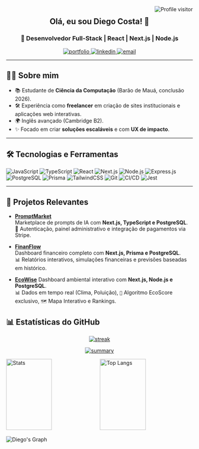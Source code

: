 <a href="https://komarev.com/ghpvc/?username=diegocp05">
  <img align="right" src="https://komarev.com/ghpvc/?username=diegocp05&label=Visitors&color=0e75b6&style=flat" alt="Profile visitor" />
</a>

<h2 align="center">
  Olá, eu sou Diego Costa! 👋
</h2>

<h3 align="center">
  🚀 Desenvolvedor Full-Stack | React | Next.js | Node.js
</h3>

<p align="center">
  <a href="https://portfolio-diegocp.vercel.app" target="_blank">
    <img src="https://img.shields.io/badge/Portfólio-000000?style=for-the-badge&logo=vercel&logoColor=white" alt="portfolio"/>
  </a>
  <a href="https://www.linkedin.com/in/diego-costa-6a6920212/" target="_blank">
    <img src="https://img.shields.io/badge/LinkedIn-0077B5?style=for-the-badge&logo=linkedin&logoColor=white" alt="linkedin"/>
  </a>
  <a href="mailto:diegocostapires05@gmail.com" target="_blank">
    <img src="https://img.shields.io/badge/Email-D14836?style=for-the-badge&logo=gmail&logoColor=white" alt="email"/>
  </a>
</p>

---

## 👨‍💻 Sobre mim

- 📚 Estudante de **Ciência da Computação** (Barão de Mauá, conclusão 2026).
- 🛠️ Experiência como **freelancer** em criação de sites institucionais e aplicações web interativas.
- 🌍 Inglês avançado (Cambridge B2).
- ✨ Focado em criar **soluções escaláveis** e com **UX de impacto**.

---

## 🛠️ Tecnologias e Ferramentas

![JavaScript](https://img.shields.io/badge/JavaScript-F7DF1E?style=for-the-badge&logo=javascript&logoColor=black)
![TypeScript](https://img.shields.io/badge/TypeScript-3178C6?style=for-the-badge&logo=typescript&logoColor=white)
![React](https://img.shields.io/badge/React-61DAFB?style=for-the-badge&logo=react&logoColor=black)
![Next.js](https://img.shields.io/badge/Next.js-000000?style=for-the-badge&logo=nextdotjs&logoColor=white)
![Node.js](https://img.shields.io/badge/Node.js-43853D?style=for-the-badge&logo=node.js&logoColor=white)
![Express.js](https://img.shields.io/badge/Express.js-000000?style=for-the-badge&logo=express&logoColor=white)
![PostgreSQL](https://img.shields.io/badge/PostgreSQL-316192?style=for-the-badge&logo=postgresql&logoColor=white)
![Prisma](https://img.shields.io/badge/Prisma-2D3748?style=for-the-badge&logo=prisma&logoColor=white)
![TailwindCSS](https://img.shields.io/badge/TailwindCSS-38B2AC?style=for-the-badge&logo=tailwindcss&logoColor=white)
![Git](https://img.shields.io/badge/Git-F05032?style=for-the-badge&logo=git&logoColor=white)
![CI/CD](https://img.shields.io/badge/CI%2FCD-2088FF?style=for-the-badge&logo=github-actions&logoColor=white)
![Jest](https://img.shields.io/badge/Jest-C21325?style=for-the-badge&logo=jest&logoColor=white)

---

## 🚀 Projetos Relevantes

- **[PromptMarket](https://github.com/diegocp05/prompt-marketplace)**  
  Marketplace de prompts de IA com **Next.js, TypeScript e PostgreSQL**.  
  🔑 Autenticação, painel administrativo e integração de pagamentos via Stripe.

- **[FinanFlow](https://github.com/diegocp05/finanFlow)**  
  Dashboard financeiro completo com **Next.js, Prisma e PostgreSQL**.  
  📊 Relatórios interativos, simulações financeiras e previsões baseadas em histórico.

- **[EcoWise]([https://github.com/diegocp05/ecoWise](https://eco-wise-h28r6jtfb-diegos-projects-9360246e.vercel.app/))** Dashboard ambiental interativo com **Next.js, Node.js e PostgreSQL**.  
  📊 Dados em tempo real (Clima, Poluição), `💯` Algoritmo EcoScore exclusivo, `🗺️` Mapa Interativo e Rankings.

## 📊 Estatísticas do GitHub

<p align="center">
  <a href="https://github.com/diegocp05">
    <img src="https://github-readme-streak-stats.herokuapp.com/?user=diegocp05&theme=radical&border=7F3FBF&background=0D1117" alt="streak"/>
  </a>
</p>

<p align="center">
  <a href="https://github.com/diegocp05">
    <img src="https://github-profile-summary-cards.vercel.app/api/cards/profile-details?username=diegocp05&theme=radical" alt="summary"/>
  </a>
</p>

<a>
  <a href="https://github.com/diegocp05"><img alt="Stats" src="https://denvercoder1-github-readme-stats.vercel.app/api?username=diegocp05&show_icons=true&count_private=true&theme=react&border_color=7F3FBF&bg_color=0D1117&title_color=F85D7F&icon_color=F8D866" height="192px" width="49.5%"/></a>
  <a href="https://github.com/diegocp05"><img alt="Top Langs" src="https://denvercoder1-github-readme-stats.vercel.app/api/top-langs/?username=diegocp05&langs_count=8&layout=compact&theme=react&border_color=7F3FBF&bg_color=0D1117&title_color=F85D7F&icon_color=F8D866" height="192px" width="49.5%"/></a>
</a>

![Diego's Graph](https://github-readme-activity-graph.vercel.app/graph?username=diegocp05&custom_title=Diego%20Costa's%20GitHub%20Activity%20Graph&bg_color=0D1117&color=7F3FBF&line=7F3FBF&point=7F3FBF&area_color=FFFFFF&title_color=FFFFFF&area=true)
